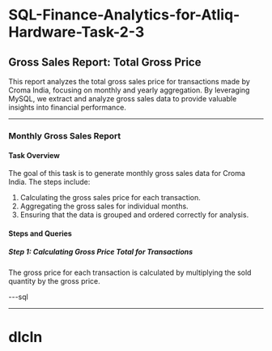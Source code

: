 
# SQL-Finance-Analytics-for-Atliq-Hardware-Task-2-3

## Gross Sales Report: Total Gross Price

This report analyzes the total gross sales price for transactions made by Croma India, focusing on monthly and yearly aggregation. By leveraging MySQL, we extract and analyze gross sales data to provide valuable insights into financial performance.

---

### Monthly Gross Sales Report

#### Task Overview
The goal of this task is to generate monthly gross sales data for Croma India. The steps include:

1. Calculating the gross sales price for each transaction.
2. Aggregating the gross sales for individual months.
3. Ensuring that the data is grouped and ordered correctly for analysis.

#### Steps and Queries

##### Step 1: Calculating Gross Price Total for Transactions
The gross price for each transaction is calculated by multiplying the sold quantity by the gross price. 

---sql

---

# dlcln
